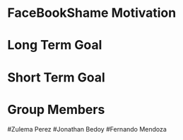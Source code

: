 # FaceBookShame Motivation




# Long Term Goal




# Short Term Goal




# Group Members
#Zulema Perez
#Jonathan Bedoy
#Fernando Mendoza
